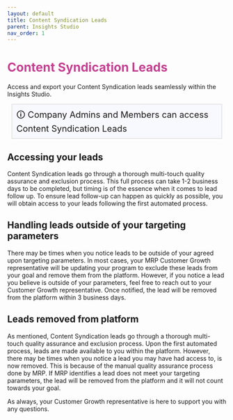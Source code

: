 ```yaml
---
layout: default
title: Content Syndication Leads
parent: Insights Studio
nav_order: 1
---
```


# <font color="#c54092">Content Syndication Leads</font>

Access and export your Content Syndication leads seamlessly within the Insights Studio. 

<div style="background: ghostwhite; font-size: 20px; padding: 10px; border: 1px solid lightgray; margin: 10px;">
  &#x1F6C8; Company Admins and Members can access Content Syndication Leads </div>

## Accessing your leads 

Content Syndication leads go through a thorough multi-touch quality assurance and exclusion process. This full process can take 1-2 business days to be completed, but timing is of the essence when it comes to lead follow up. To ensure lead follow-up can happen as quickly as possible, you will obtain access to your leads following the first automated process. 

## Handling leads outside of your targeting parameters

There may be times when you notice leads to be outside of your agreed upon targeting parameters. In most cases, your MRP Customer Growth representative will be updating your program to exclude these leads from your goal and remove them from the platform. However, if you notice a lead you believe is outside of your parameters, feel free to reach out to your Customer Growth representative. Once notified, the lead will be removed from the platform within 3 business days. 

## Leads removed from platform

As mentioned, Content Syndication leads go through a thorough multi-touch quality assurance and exclusion process. Upon the first automated process, leads are made available to you within the platform. However, there may be times when you notice a lead you may have had access to, is now removed. This is because of the manual quality assurance process done by MRP. If MRP identifies a lead does not meet your targeting parameters, the lead will be removed from the platform and it will not count towards your goal. 

As always, your Customer Growth representative is here to support you with any questions. 

